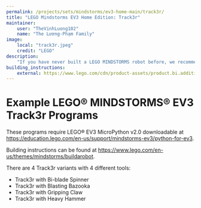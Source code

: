 ```yaml
---
permalink: /projects/sets/mindstorms/ev3-home-main/track3r/
title: "LEGO Mindstorms EV3 Home Edition: Track3r"
maintainer:
    user: "TheVinhLuong102"
    name: "The Lương-Phạm Family"
image:
    local: "track3r.jpeg"
    credit: "LEGO"
description:
    "If you have never built a LEGO MINDSTORMS robot before, we recommend you start by building this one! TRACK3R is a crawler-mounted, all-terrain robot with four interchangeable tools. Start by building the body of the robot, then discover the possibilities of the four different TRACK3R tools: the bi-blade blender, the blasting bazooka, the gripping claw, and the hammer."
building_instructions:
    external: https://www.lego.com/cdn/product-assets/product.bi.additional.extra.pdf/31313_X_SPIK3R.pdf
---
```


# Example LEGO® MINDSTORMS® EV3 Track3r Programs

These programs require LEGO® EV3 MicroPython v2.0 downloadable at https://education.lego.com/en-us/support/mindstorms-ev3/python-for-ev3.

Building instructions can be found at https://www.lego.com/en-us/themes/mindstorms/buildarobot.

There are 4 Track3r variants with 4 different tools:

- Track3r with Bi-blade Spinner
- Track3r with Blasting Bazooka
- Track3r with Gripping Claw
- Track3r with Heavy Hammer
